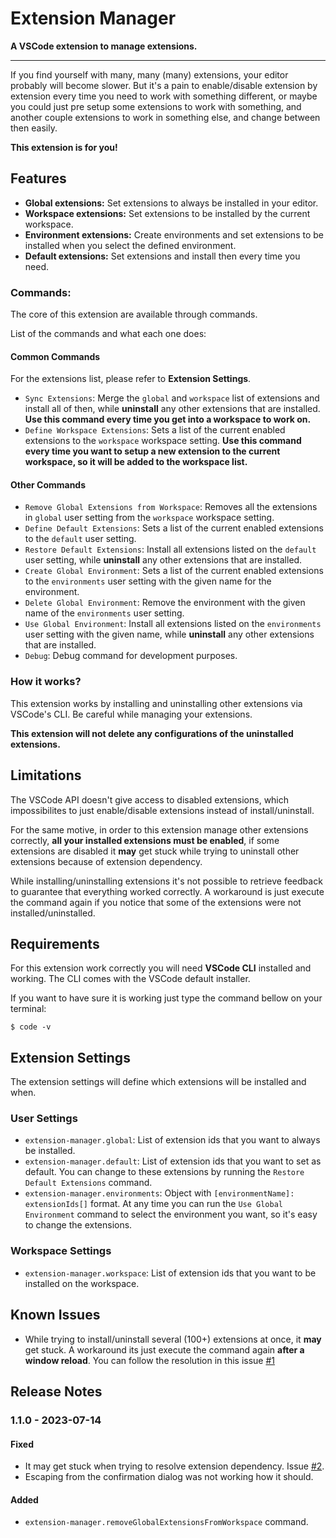 # Extension Manager

**A VSCode extension to manage extensions.**

---

If you find yourself with many, many (many) extensions, your editor probably will become slower. But it's a pain to enable/disable extension by extension every time you need to work with something different, or maybe you could just pre setup some extensions to work with something, and another couple extensions to work in something else, and change between then easily.

**This extension is for you!**

## Features

- **Global extensions:** Set extensions to always be installed in your editor.
- **Workspace extensions:** Set extensions to be installed by the current workspace.
- **Environment extensions:** Create environments and set extensions to be installed when you select the defined environment.
- **Default extensions:** Set extensions and install then every time you need.

<!-- ### In action: -->

<!-- Extension Manager will always maintain your editor cleaner, with only the extensions you need! Once setted up, just one command to change between workspace, environment or default extensions. -->

<!-- TODO: Add a gif -->

<!-- \!\[feature X\]\(images/feature-x.png\) -->

### Commands:

The core of this extension are available through commands.

List of the commands and what each one does:

#### Common Commands

For the extensions list, please refer to **Extension Settings**.

- `Sync Extensions`: Merge the `global` and `workspace` list of extensions and install all of then, while **uninstall** any other extensions that are installed. **Use this command every time you get into a workspace to work on.**
- `Define Workspace Extensions`: Sets a list of the current enabled extensions to the `workspace` workspace setting. **Use this command every time you want to setup a new extension to the current workspace, so it will be added to the workspace list.**

#### Other Commands

- `Remove Global Extensions from Workspace`: Removes all the extensions in `global` user setting from the `workspace` workspace setting.
- `Define Default Extensions`: Sets a list of the current enabled extensions to the `default` user setting.
- `Restore Default Extensions`: Install all extensions listed on the `default` user setting, while **uninstall** any other extensions that are installed.
- `Create Global Environment`: Sets a list of the current enabled extensions to the `environments` user setting with the given name for the environment.
- `Delete Global Environment`: Remove the environment with the given name of the `environments` user setting.
- `Use Global Environment`: Install all extensions listed on the `environments` user setting with the given name, while **uninstall** any other extensions that are installed.
- `Debug`: Debug command for development purposes.

### How it works?

This extension works by installing and uninstalling other extensions via VSCode's CLI. Be careful while managing your extensions.

**This extension will not delete any configurations of the uninstalled extensions.**

## Limitations

The VSCode API doesn't give access to disabled extensions, which impossibilites to just enable/disable extensions instead of install/uninstall.

For the same motive, in order to this extension manage other extensions correctly, **all your installed extensions must be enabled**, if some extensions are disabled it **may** get stuck while trying to uninstall other extensions because of extension dependency.

While installing/uninstalling extensions it's not possible to retrieve feedback to guarantee that everything worked correctly. A workaround is just execute the command again if you notice that some of the extensions were not installed/uninstalled.

## Requirements

For this extension work correctly you will need **VSCode CLI** installed and working. The CLI comes with the VSCode default installer.

If you want to have sure it is working just type the command bellow on your terminal:

```
$ code -v
```

## Extension Settings

The extension settings will define which extensions will be installed and when.

### User Settings
* `extension-manager.global`: List of extension ids that you want to always be installed.
* `extension-manager.default`: List of extension ids that you want to set as default. You can change to these extensions by running the `Restore Default Extensions` command.
* `extension-manager.environments`: Object with `[environmentName]: extensionIds[]` format. At any time you can run the `Use Global Environment` command to select the environment you want, so it's easy to change the extensions.

### Workspace Settings

* `extension-manager.workspace`: List of extension ids that you want to be installed on the workspace.

## Known Issues

- While trying to install/uninstall several (100+) extensions at once, it **may** get stuck. A workaround its just execute the command again **after a window reload**. You can follow the resolution in this issue [#1](https://github.com/joaomrsouza/extension-manager/issues/1)

## Release Notes

### 1.1.0 - 2023-07-14

#### Fixed

- It may get stuck when trying to resolve extension dependency. Issue [#2](https://github.com/joaomrsouza/extension-manager/issues/2).
- Escaping from the confirmation dialog was not working how it should.

#### Added

- `extension-manager.removeGlobalExtensionsFromWorkspace` command.

